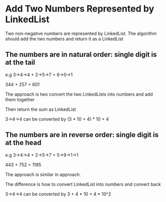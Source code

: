 # Add Two Numbers Represented by LinkedList

Two non-negative numbers are represented by LinkedList. The algorithm should add the two numbers and return it
as a LinkedList

## The numbers are in natural order: single digit is at the tail

e.g 3->4->4 + 2->5->7 = 6->0->1 

344 + 257 = 601

The approach is two convert the two LinkedLists into numbers and add them together

Then return the sum as LinkedList 

3->4->4 can be converted by (3 * 10 + 4) * 10 + 4



## The numbers are in reverse order: single digit is at the head

e.g 3->4->4 + 2->5->7 = 5->9->1->1

443 + 752 = 1195

The approach is similar in approach. 

The difference is how to convert LinkedList into numbers and convert back

3->4->4 can be converted by 3 + 4 * 10 + 4 * 10^2
